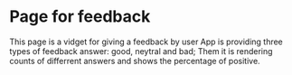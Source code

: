 # Page for feedback

This page is a vidget for giving a feedback by user
App is providing three types of feedback answer: good, neytral and bad;
Them it is rendering counts of differrent answers and shows the percentage of positive.

